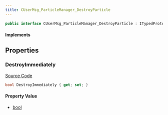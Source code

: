 ```yaml
---
title: CUserMsg_ParticleManager_DestroyParticle
---
```


```csharp
public interface CUserMsg_ParticleManager_DestroyParticle : ITypedProtobuf<CUserMsg_ParticleManager_DestroyParticle>, INativeHandle
```

#### Implements

## Properties

### DestroyImmediately

[Source Code](https://github.com/swiftly-solution/swiftlys2/blob/main/managed/src/SwiftlyS2.Generated/Protobufs/Interfaces/CUserMsg_ParticleManager_DestroyParticle.cs#L13)

```csharp
bool DestroyImmediately { get; set; }
```

#### Property Value

- [bool](https://learn.microsoft.com/dotnet/api/system.boolean)

